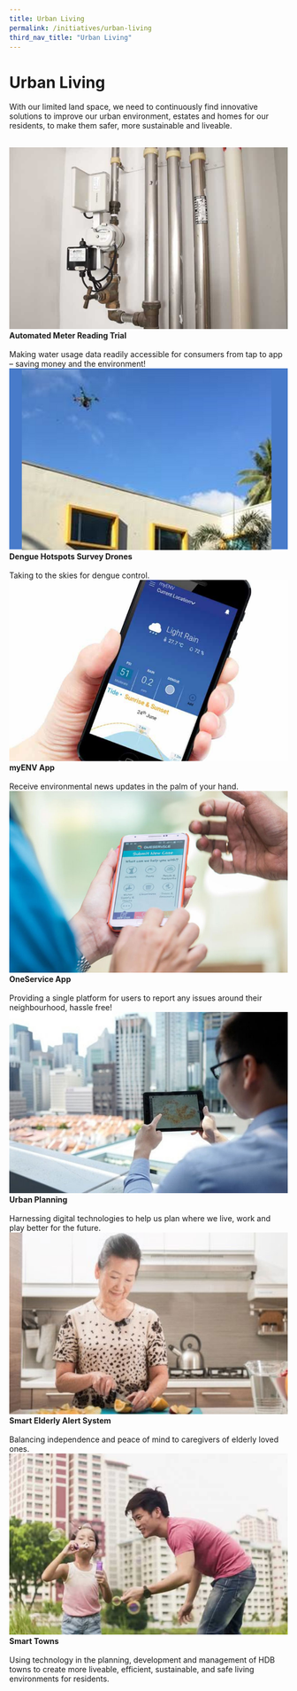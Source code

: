 ```yaml
---
title: Urban Living
permalink: /initiatives/urban-living
third_nav_title: "Urban Living"
---
```


# Urban Living

With our limited land space, we need to continuously find innovative solutions to improve our urban environment, estates and homes for our residents, to make them safer, more sustainable and liveable.

<br>
<div class="row">  
  <div class="column-c" > 
    <a href="/initiatives/urban-living/amr-trial" target="_blank"><img src="/images/initiatives/overview-pages/amr-trial.png"></a><br>
    <div class="header"><b>Automated Meter Reading Trial</b></div><br>
    <div class="para">Making water usage data readily accessible for consumers from tap to app – saving money and the environment!</div>
  </div>
   <div class="column-c"> 
    <a href="/initiatives/urban-living/dengue-hotspots-survey-drones" target="_blank"><img src="/images/initiatives/overview-pages/dengue-survey-drones.png"></a><br>
     <div class="header"><b>Dengue Hotspots Survey Drones</b></div><br>
    <div class="para">Taking to the skies for dengue control.</div>
  </div>
  <div class="column-c">  
    <a href="/initiatives/urban-living/myenv-app" target="_blank"><img src="/images/initiatives/overview-pages/myenv-app.png"></a><br>
    <div class="header"><b>myENV App</b></div><br>
    <div class="para">Receive environmental news updates in the palm of your hand.</div>
  </div>     
</div>
<div class="row">  
  <div class="column-c" > 
    <a href="/our-smart-nation/initiatives/urban-living/oneservice-app" target="_blank"><img src="/images/our-smart-nation/Initiatives/overview-page/oneservice-app.png"></a><br>
    <div class="header"><b>OneService App</b></div><br>
    <div class="para">Providing a single platform for users to report any issues around their neighbourhood, hassle free!</div>
  </div>
   <div class="column-c"> 
    <a href="	/our-smart-nation/initiatives/urban-living/urban-planning" target="_blank"><img src="/images/our-smart-nation/Initiatives/overview-page/planning-people-businesses.png"></a><br>
     <div class="header"><b>Urban Planning</b></div><br>
    <div class="para">Harnessing digital technologies to help us plan where we live, work and play better for the future.</div>
  </div>
  <div class="column-c">  
    <a href="/our-smart-nation/initiatives/smart-elderly-alert-system" target="_blank"><img src="/images/our-smart-nation/Initiatives/overview-page/smart-elderly-alert-system.png"></a><br>
    <div class="header"><b>Smart Elderly Alert System</b></div><br>
    <div class="para">Balancing independence and peace of mind to caregivers of elderly loved ones.</div>
  </div>     
</div>
<div class="row">  
  <div class="column-c" > 
    <a href="/our-smart-nation/initiatives/urban-living/smart-towns" target="_blank"><img src="/images/our-smart-nation/Initiatives/overview-page/smart-towns.png"></a><br>
    <div class="header"><b>Smart Towns</b></div><br>
    <div class="para">Using technology in the planning, development and management of HDB towns to create more liveable, efficient, sustainable, and safe living environments for residents.</div>
  </div>
</div>

